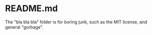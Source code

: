 <h1>README.md</h1>
<p>The "bla bla bla" folder is for boring junk, such as the MIT license, and general "gorbage".</p>
